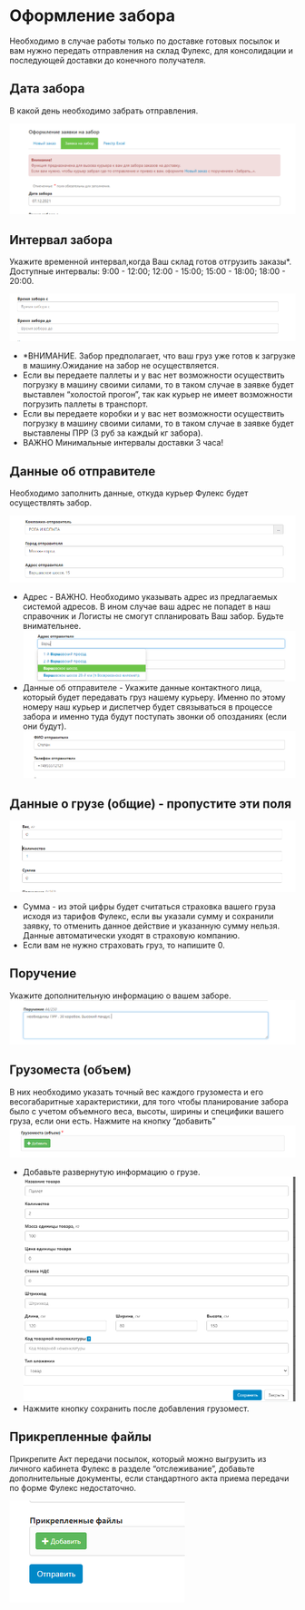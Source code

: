 # Оформление забора
Необходимо в случае работы только по доставке готовых посылок и вам нужно передать отправления на склад Фулекс, для консолидации и последующей доставки до конечного получателя.
## Дата забора
В какой день необходимо забрать отправления.

![date](img/pick_up_date.png)

## Интервал забора
Укажите временной интервал,когда Ваш склад готов отгрузить заказы*. Доступные интервалы: 9:00 - 12:00; 12:00 - 15:00; 15:00 - 18:00; 18:00 - 20:00.

![interval](img/sampling_interval.png)

- *ВНИМАНИЕ. Забор предполагает, что ваш груз уже готов к загрузке в машину.Ожидание на забор не осуществляется. 
- Если вы передаете паллеты и у вас нет возможности осуществить погрузку в машину своими силами, то в таком случае в заявке будет выставлен “холостой прогон”, так как курьер не имеет возможности погрузить паллеты в транспорт. 
- Если вы передаете коробки и у вас нет возможности осуществить погрузку в машину своими силами, то в таком случае в заявке будет выставлены ПРР (3 руб за каждый кг забора).
- ВАЖНО Минимальные интервалы доставки 3 часа!

## Данные об отправителе
Необходимо заполнить данные, откуда курьер Фулекс будет осуществлять забор.

![sender](img/sender_data.png)

* Адрес - ВАЖНО. Необходимо указывать адрес из предлагаемых системой адресов. В ином случае ваш адрес не попадет в наш справочник и Логисты не смогут спланировать Ваш забор. Будьте внимательнее.
![address](img/address.png)
* Данные об отправителе - Укажите данные контактного лица, который будет передавать груз нашему курьеру. Именно по этому номеру наш курьер и диспетчер будет связываться в процессе забора и именно туда будут поступать звонки об опозданиях (если они будут).
![sender](img/sender_data_2.png)  

## Данные о грузе (общие) - пропустите эти поля
![cargo](img/cargo_data.png)
* Сумма - из этой цифры будет считаться страховка вашего груза исходя из тарифов Фулекс, если вы указали сумму и сохранили заявку, то отменить данное действие и указанную сумму нельзя. Данные автоматически уходят в страховую компанию.
* Если вам не нужно страховать груз, то напишите 0.

## Поручение
Укажите дополнительную информацию о вашем заборе.
![assignment](img/assignment.png)
 
## Грузоместа (объем)
В них необходимо указать точный вес каждого грузоместа и его весогабаритные характеристики, для того чтобы планирование забора было с учетом объемного веса, высоты, ширины и специфики вашего груза, если они есть. Нажмите на кнопку “добавить”
![cargo](img/cargo_spaces.png)

* Добавьте развернутую информацию о грузе.
![cargo](img/cargo-spaces_data.png)
* Нажмите кнопку сохранить после добавления грузомест.

## Прикрепленные файлы
Прикрепите Акт передачи посылок, который можно выгрузить из личного кабинета Фулекс в разделе “отслеживание”, добавьте дополнительные документы, если стандартного акта приема передачи по форме Фулекс недостаточно.

![files](img/attached_files.png)
